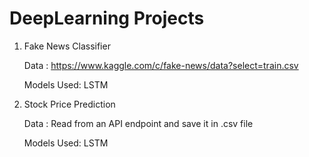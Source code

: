 # DeepLearning Projects

1. Fake News Classifier

   Data : https://www.kaggle.com/c/fake-news/data?select=train.csv

   Models Used: LSTM

2. Stock Price Prediction

   Data : Read from an API endpoint and save it in .csv file

   Models Used: LSTM

   

   

